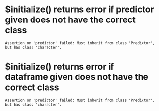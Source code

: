 # $initialize() returns error if predictor given does not have the correct class

    Assertion on 'predictor' failed: Must inherit from class 'Predictor', but has class 'character'.

# $initialize() returns error if dataframe given does not have the correct class

    Assertion on 'predictor' failed: Must inherit from class 'Predictor', but has class 'character'.

